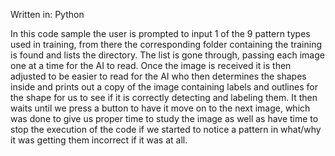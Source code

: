 Written in: Python

In this code sample the user is prompted to input 1 of the 9 pattern types used in training, from there the corresponding folder containing the training is found and lists the directory. The list is gone through, passing each image one at a time for the AI to read. Once the image is received it is then adjusted to be easier to read for the AI who then determines the shapes inside and prints out a copy of the image containing labels and outlines for the shape for us to see if it is correctly detecting and labeling them. It then waits until we press a button to have it move on to the next image, which was done to give us proper time to study the image as well as have time to stop the execution of the code if we started to notice a pattern in what/why it was getting them incorrect if it was at all.
